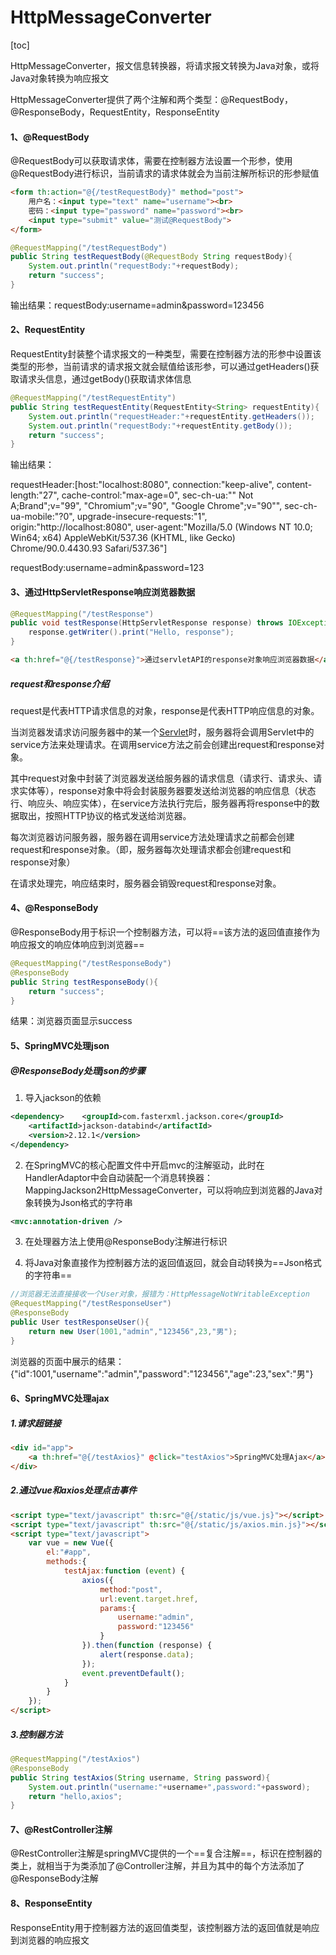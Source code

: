 # HttpMessageConverter

[toc]

HttpMessageConverter，报文信息转换器，将请求报文转换为Java对象，或将Java对象转换为响应报文

HttpMessageConverter提供了两个注解和两个类型：@RequestBody，@ResponseBody，RequestEntity，ResponseEntity

#### 1、@RequestBody

@RequestBody可以获取请求体，需要在控制器方法设置一个形参，使用@RequestBody进行标识，当前请求的请求体就会为当前注解所标识的形参赋值

```html
<form th:action="@{/testRequestBody}" method="post">
    用户名：<input type="text" name="username"><br>
    密码：<input type="password" name="password"><br>
    <input type="submit" value="测试@RequestBody">
</form>
```

```java
@RequestMapping("/testRequestBody")
public String testRequestBody(@RequestBody String requestBody){
    System.out.println("requestBody:"+requestBody);
    return "success";
}
```

输出结果：requestBody:username=admin&password=123456

#### 2、RequestEntity

RequestEntity封装整个请求报文的一种类型，需要在控制器方法的形参中设置该类型的形参，当前请求的请求报文就会赋值给该形参，可以通过getHeaders()获取请求头信息，通过getBody()获取请求体信息

```java
@RequestMapping("/testRequestEntity")
public String testRequestEntity(RequestEntity<String> requestEntity){
    System.out.println("requestHeader:"+requestEntity.getHeaders());
    System.out.println("requestBody:"+requestEntity.getBody());
    return "success";
}
```

输出结果：

requestHeader:[host:"localhost:8080", connection:"keep-alive", content-length:"27", cache-control:"max-age=0", sec-ch-ua:"" Not A;Brand";v="99", "Chromium";v="90", "Google Chrome";v="90"", sec-ch-ua-mobile:"?0", upgrade-insecure-requests:"1", origin:"http://localhost:8080", user-agent:"Mozilla/5.0 (Windows NT 10.0; Win64; x64) AppleWebKit/537.36 (KHTML, like Gecko) Chrome/90.0.4430.93 Safari/537.36"]

requestBody:username=admin&password=123

#### 3、通过HttpServletResponse响应浏览器数据

```java
@RequestMapping("/testResponse")
public void testResponse(HttpServletResponse response) throws IOException{
    response.getWriter().print("Hello, response");
}
```

```html
<a th:href="@{/testResponse}">通过servletAPI的response对象响应浏览器数据</a>
```

##### request和response介绍

request是代表HTTP请求信息的对象，response是代表HTTP响应信息的对象。

当浏览器发请求访问服务器中的某一个[Servlet](https://so.csdn.net/so/search?q=Servlet&spm=1001.2101.3001.7020)时，服务器将会调用Servlet中的service方法来处理请求。在调用service方法之前会创建出request和response对象。

其中request对象中封装了浏览器发送给服务器的请求信息（请求行、请求头、请求实体等），response对象中将会封装服务器要发送给浏览器的响应信息（状态行、响应头、响应实体），在service方法执行完后，服务器再将response中的数据取出，按照HTTP协议的格式发送给浏览器。

每次浏览器访问服务器，服务器在调用service方法处理请求之前都会创建request和response对象。（即，服务器每次处理请求都会创建request和response对象）

在请求处理完，响应结束时，服务器会销毁request和response对象。

#### 4、@ResponseBody

@ResponseBody用于标识一个控制器方法，可以将==该方法的返回值直接作为响应报文的响应体响应到浏览器==

```java
@RequestMapping("/testResponseBody")
@ResponseBody
public String testResponseBody(){
    return "success";
}
```

结果：浏览器页面显示success

#### 5、SpringMVC处理json

##### @ResponseBody处理json的步骤

1. 导入jackson的依赖

```xml
<dependency>    <groupId>com.fasterxml.jackson.core</groupId>
    <artifactId>jackson-databind</artifactId>
    <version>2.12.1</version>
</dependency>
```

2. 在SpringMVC的核心配置文件中开启mvc的注解驱动，此时在HandlerAdaptor中会自动装配一个消息转换器：MappingJackson2HttpMessageConverter，可以将响应到浏览器的Java对象转换为Json格式的字符串

```xml
<mvc:annotation-driven />
```

3. 在处理器方法上使用@ResponseBody注解进行标识

4. 将Java对象直接作为控制器方法的返回值返回，就会自动转换为==Json格式的字符串==

```java
//浏览器无法直接接收一个User对象，报错为：HttpMessageNotWritableException
@RequestMapping("/testResponseUser")
@ResponseBody
public User testResponseUser(){
    return new User(1001,"admin","123456",23,"男");
}
```

浏览器的页面中展示的结果：{"id":1001,"username":"admin","password":"123456","age":23,"sex":"男"}

#### 6、SpringMVC处理ajax

##### 1.请求超链接

```html
<div id="app">
	<a th:href="@{/testAxios}" @click="testAxios">SpringMVC处理Ajax</a><br>
</div>
```

##### 2.通过vue和axios处理点击事件

```html
<script type="text/javascript" th:src="@{/static/js/vue.js}"></script>
<script type="text/javascript" th:src="@{/static/js/axios.min.js}"></script>
<script type="text/javascript">
    var vue = new Vue({
        el:"#app",
        methods:{
            testAjax:function (event) {
                axios({
                    method:"post",
                    url:event.target.href,
                    params:{
                        username:"admin",
                        password:"123456"
                    }
                }).then(function (response) {
                    alert(response.data);
                });
                event.preventDefault();
            }
        }
    });
</script>
```

##### 3.控制器方法

```java
@RequestMapping("/testAxios")
@ResponseBody
public String testAxios(String username, String password){
    System.out.println("username:"+username+",password:"+password);
    return "hello,axios";
}
```

#### 7、@RestController注解

@RestController注解是springMVC提供的一个==复合注解==，标识在控制器的类上，就相当于为类添加了@Controller注解，并且为其中的每个方法添加了@ResponseBody注解

#### 8、ResponseEntity

ResponseEntity用于控制器方法的返回值类型，该控制器方法的返回值就是响应到浏览器的响应报文